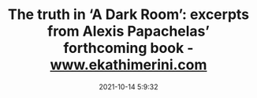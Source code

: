 ---
"title": "The truth in ‘A Dark Room’: excerpts from Alexis Papachelas’ forthcoming book - www.ekathimerini.com"
"date": "2021-10-14 5:9:32"
"feed_name": "GOOGLENEWSDRILLING"
"feed_website": "https://news.google.com/search?q=drilling%2Bincident&hl=en-US&gl=US&ceid=US:en"
"feed_rss": "https://news.google.com/rss/search?q=drilling%2Bincident&hl=en-US&gl=US&ceid=US:en"
"link": "https://www.ekathimerini.com/culture/1169757/the-truth-in-a-dark-room-excerpts-from-alexis-papachelas-forthcoming-book/"
"source": "{'href': 'https://www.ekathimerini.com', 'title': 'www.ekathimerini.com'}"
"file": "_posts/2021-1-1-ba06a6aa94fc100ac2c993a9f53633179f6ea6f8.md"
"accident": "0"
"drilling": "0"
"dead": "0"
"injured": "0"
"arrested": "0"
"place": "unknown place"
"where": "unknown site"
"causes": "unknown"
"place_uri": "unknown place"
---
